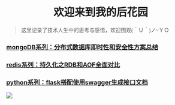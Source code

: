 # <center>欢迎来到我的后花园</center>

> <font face='华文中宋'>这里记录了技术人生中的思考与感悟，欢迎围观(＾Ｕ＾)ノ~ＹＯ</font>

### [mongoDB系列：分布式数据库即时性和安全性方案总结](https://fairy1018.github.io/zhangfan-garden/blog/mongo)

### [redis系列：持久化之RDB和AOF全面对比](https://fairy1018.github.io/zhangfan-garden/blog/redis)

### [python系列：flask搭配使用swagger生成接口文档](https://fairy1018.github.io/zhangfan-garden/blog/swagger)
![](https://cdn.jsdelivr.net/gh/Fairy1018/Image/休息.jpeg)

